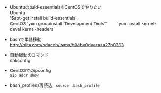 - Ubuntuのbuld-essentialsをCentOSでやりたい  
Ubuntu  
'$apt-get install build-essentials'  
CentOS
'yum groupinstall "Development Tools"'　　
'yum install kernel-devel kernel-headers'

- bashで単語移動  
http://qiita.com/odacoh/items/b94be0deecaaa27b0263

- 自動起動のコマンド  
chkconfig

- CentOSでのipconfig  
`$ip addr show`

- bash_profileの再読込
` source .bash_profile`
